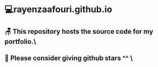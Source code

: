# 💻rayenzaafouri.github.io 
## 🪑 This repository hosts the source code for my portfolio.\\
## 🌟 Please consider giving github stars ^^ \\
